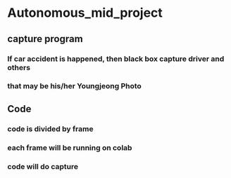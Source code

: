 # Autonomous_mid_project

## capture program

### If car accident is happened, then black box capture driver and others
### that may be his/her Youngjeong Photo

## Code

### code is divided by frame
### each frame will be running on colab
### code will do capture
